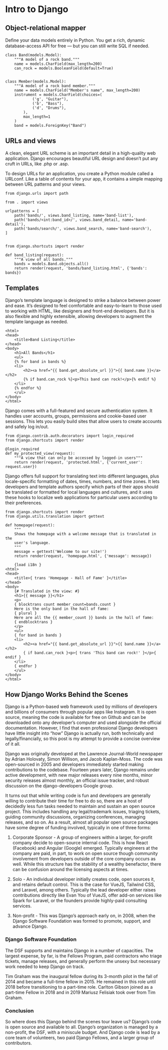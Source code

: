 # Intro to Django

## Object-relational mapper

Deﬁne your data models entirely in Python. You get a rich, dynamic database-access API for free — but you can still write SQL if needed.

    class Band(models.Model):
        """A model of a rock band."""
        name = models.CharField(max_length=200)
        can_rock = models.BooleanField(default=True)


    class Member(models.Model):
        """A model of a rock band member."""
        name = models.CharField("Member's name", max_length=200)
        instrument = models.CharField(choices=(
                ('g', "Guitar"),
                ('b', "Bass"),
                ('d', "Drums"),
            ),
            max_length=1
        )
        band = models.ForeignKey("Band")

## URLs and views

A clean, elegant URL scheme is an important detail in a high-quality web application. Django encourages beautiful URL design and doesn’t put any cruft in URLs, like .php or .asp.


To design URLs for an application, you create a Python module called a URLconf. Like a table of contents for your app, it contains a simple mapping between URL patterns and your views.

    from django.urls import path

    from . import views

    urlpatterns = [
        path('bands/', views.band_listing, name='band-list'),
        path('bands/<int:band_id>/', views.band_detail, name='band-detail'),
        path('bands/search/', views.band_search, name='band-search'),
    ]


    from django.shortcuts import render

    def band_listing(request):
        """A view of all bands."""
        bands = models.Band.objects.all()
        return render(request, 'bands/band_listing.html', {'bands': bands})

## Templates

Django’s template language is designed to strike a balance between power and ease. It’s designed to feel comfortable and easy-to-learn to those used to working with HTML, like designers and front-end developers. But it is also flexible and highly extensible, allowing developers to augment the template language as needed.


    <html>
    <head>
        <title>Band Listing</title>
    </head>
    <body>
        <h1>All Bands</h1>
        <ul>
        {% for band in bands %}
        <li>
            <h2><a href="{{ band.get_absolute_url }}">{{ band.name }}</a></h2>
            {% if band.can_rock %}<p>This band can rock!</p>{% endif %}
        </li>
        {% endfor %}
        </ul>
    </body>
    </html>


Django comes with a full-featured and secure authentication system. It handles user accounts, groups, permissions and cookie-based user sessions. This lets you easily build sites that allow users to create accounts and safely log in/out.

    from django.contrib.auth.decorators import login_required
    from django.shortcuts import render

    @login_required
    def my_protected_view(request):
        """A view that can only be accessed by logged-in users"""
        return render(request, 'protected.html', {'current_user': request.user})


Django offers full support for translating text into different languages, plus locale-specific formatting of dates, times, numbers, and time zones. It lets developers and template authors specify which parts of their apps should be translated or formatted for local languages and cultures, and it uses these hooks to localize web applications for particular users according to their preferences.


    from django.shortcuts import render
    from django.utils.translation import gettext

    def homepage(request):
        """
        Shows the homepage with a welcome message that is translated in the
        user's language.
        """
        message = gettext('Welcome to our site!')
        return render(request, 'homepage.html', {'message': message})

        {load i18n }
    <html>
    <head>
        <title>{ trans 'Homepage - Hall of Fame' }</title>
    </head>
    <body>
        {# Translated in the view: #}
        <h1>{{ message }}</h1>
        <p>
        { blocktrans count member_count=bands.count }
        Here is the only band in the hall of fame:
        { plural }
        Here are all the {{ member_count }} bands in the hall of fame:
        { endblocktrans }
        </p>
        <ul>
        { for band in bands }
        <li>
            <h2><a href="{{ band.get_absolute_url }}">{{ band.name }}</a></h2>
            { if band.can_rock }<p>{ trans 'This band can rock!' }</p>{ endif }
        </li>
        { endfor }
        </ul>
    </body>
    </html>


## How Django Works Behind the Scenes

Django is a Python-based web framework used by millions of developers and billions of consumers through popular apps like Instagram. It is open source, meaning the code is available for free on Github and can be downloaded onto any developer’s computer and used alongside the official documentation. However, I find that even professional Django developers have little insight into “how” Django is actually run, both technically and legally/financially, so this post is my attempt to provide a concise overview of it all.

Django was originally developed at the Lawrence Journal-World newspaper by Adrian Holovaty, Simon Willison, and Jacob Kaplan-Moss. The code was open-sourced in 2005 and developers immediately started making contributions to the codebase. Fourteen years later, Django remains under active development, with new major releases every nine months, minor security releases almost monthly, an official issue tracker, and robust discussion on the django-developers Google group.


It turns out that while writing code is fun and developers are generally willing to contribute their time for free to do so, there are a host of decidedly less fun tasks needed to maintain and sustain an open source project. This includes handling any legal/trademark issues, triaging tickets, guiding community discussions, organizing conferences, managing releases, and so on. As a result, almost all popular open source packages have some degree of funding involved, typically in one of three forms:

1. Corporate Sponsor - A group of engineers within a larger, for-profit company decide to open-source internal code. This is how React (Facebook) and Angular (Google) emerged. Typically engineers at the company are paid, in part, to work on open source though community involvement from developers outside of the core company occurs as well. While this structure has the stability of a wealthy benefactor, there can be confusion around the licensing aspects at times.

2. Solo - An individual developer initially creates code, open sources it, and retains default control. This is the case for VueJS, Tailwind CSS, and Laravel, among others. Typically the lead developer either raises contributions directly like Evan You of VueJS, offer add-on services like Spark for Laravel, or the founders provide highly-paid consulting services.

3.  Non-profit - This was Django’s approach early on, in 2008, when the Django Software Foundation was formed to promote, support, and advance Django.

### Django Software Foundation

The DSF supports and maintains Django in a number of capacities. The largest expense, by far, is the Fellows Program, paid contractors who triage tickets, manage releases, and generally perform the unsexy but necessary work needed to keep Django on track.

Tim Graham was the inaugural fellow during its 3-month pilot in the fall of 2014 and became a full-time fellow in 2015. He remained in this role until 2018 before transitioning to a part-time role. Carlton Gibson joined as a part-time Fellow in 2018 and in 2019 Mariusz Felisiak took over from Tim Graham.


### Conclusion


So where does this Django behind the scenes tour leave us? Django’s code is open source and available to all. Django’s organization is managed by a non-profit, the DSF, with a miniscule budget. And Django code is lead by a core team of volunteers, two paid Django Fellows, and a larger group of contributors.